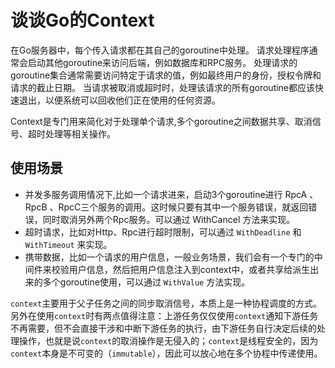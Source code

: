 # 谈谈Go的Context

在Go服务器中，每个传入请求都在其自己的goroutine中处理。 请求处理程序通常会启动其他goroutine来访问后端，例如数据库和RPC服务。 处理请求的goroutine集合通常需要访问特定于请求的值，例如最终用户的身份，授权令牌和请求的截止日期。 当请求被取消或超时时，处理该请求的所有goroutine都应该快速退出，以便系统可以回收他们正在使用的任何资源。

Context是专门用来简化对于处理单个请求,多个goroutine之间数据共享、取消信号、超时处理等相关操作。

## 使用场景

- 并发多服务调用情况下,比如一个请求进来，启动3个goroutine进行 RpcA 、RpcB 、RpcC三个服务的调用。这时候只要有其中一个服务错误，就返回错误，同时取消另外两个Rpc服务。可以通过 WithCancel 方法来实现。
- 超时请求，比如对Http、Rpc进行超时限制，可以通过 `WithDeadline` 和 `WithTimeout` 来实现。
- 携带数据，比如一个请求的用户信息，一般业务场景，我们会有一个专门的中间件来校验用户信息，然后把用户信息注入到context中，或者共享给派生出来的多个goroutine使用，可以通过 `WithValue` 方法实现。

`context`主要用于父子任务之间的同步取消信号，本质上是一种协程调度的方式。另外在使用`context`时有两点值得注意：上游任务仅仅使用`context`通知下游任务不再需要，但不会直接干涉和中断下游任务的执行，由下游任务自行决定后续的处理操作，也就是说`context`的取消操作是无侵入的；`context`是线程安全的，因为`context`本身是不可变的（`immutable`），因此可以放心地在多个协程中传递使用。

